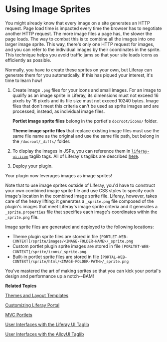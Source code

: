 # Using Image Sprites [](id=using-image-sprites)

You might already know that every image on a site generates an HTTP request.
Page load time is impacted every time the browser has to negotiate another HTTP
request. The more image files a page has, the slower the page loads. The way to
combat this is to combine all the images into one larger image sprite. This way,
there's only one HTTP request for images, and you can refer to the individual
images by their coordinates in the sprite. This technique helps you avoid
traffic jams so that your site loads icons as efficiently as possible. 

Normally, you have to create these sprites on your own, but Liferay can generate
them for you automatically. If this has piqued your interest, it's time to learn
how! 

1.  Create image `.png` files for your icons and small images. For an image
    to qualify as an image sprite in Liferay, its dimensions must not exceed
    16 pixels by 16 pixels and its file size must not exceed 10240 bytes. Image
    files that don't meet this criteria can't be used as sprite images and are
    processed, instead, as individual image files. 

    **Portlet image sprite files** belong in the portlet's `docroot/icons/`
    folder. 

    **Theme image sprite files** that replace existing image files must use the
    same file name as the original and use the same file path, but belong in the
    `/docroot/_diffs/` folder. 

2.  To display the images in JSPs, you can reference them in 
    [`liferay-ui:icon`](http://docs.liferay.com/portal/6.2/taglibs/liferay-ui/icon.html)
    taglib tags. All of Liferay's taglibs are described
    [here](https://docs.liferay.com/portal/6.2/taglibs/). 

3.  Deploy your plugin.

Your plugin now leverages images as image sprites!

Note that to use image sprites outside of Liferay, you'd have to construct your
own combined image sprite file and use CSS styles to specify each image's
location in the combined image sprite file. Liferay, however, takes care of the
heavy lifting: it generates a `_sprite.png` file composed of the plugin's images
that meet Liferay's image sprite criteria and it generates a
`_sprite.properties` file that specifies each image's coordinates within the
`_sprite.png` file. 

Image sprite files are generated and deployed to the following locations:

- Theme plugin sprite files are stored in file
`[PORTLET-WEB-CONTEXT]/sprite/images/<IMAGE-FOLDER-NAME>/_sprite.png`
- Custom portlet plugin sprite images are stored in file
`[PORLTET-WEB-CONTEXT]/sprite/icons/_sprite.png`.
- Built-in portlet sprite files are stored in file
`[PORTAL-WEB-CONTEXT]/sprite/html/<IMAGE-FOLDER-PATH>/_sprite.png`

You've mastered the art of making sprites so that you can kick your portal's
design and performance up a notch--BAM! 

**Related Topics**

[Themes and Layout Templates](/develop/tutorials/-/knowledge_base/6-2/themes-and-layout-templates)

[Customizing Liferay Portal](/develop/tutorials/-/knowledge_base/6-2/customizing-liferay-portal)

[MVC Portlets](/develop/tutorials/-/knowledge_base/6-2/developing-jsp-portlets-using-liferay-mvc)

[User Interfaces with the Liferay UI Taglib](/develop/tutorials/-/knowledge_base/6-2/liferay-ui-taglibs)

[User Interfaces with the AlloyUI Taglib](/develop/tutorials/-/knowledge_base/6-2/alloyui)
